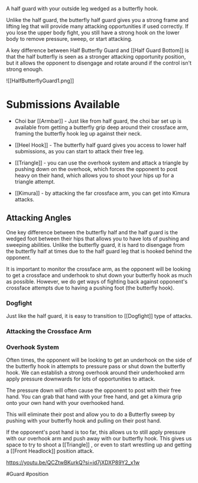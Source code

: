 A half guard with your outside leg wedged as a butterfly hook.

Unlike the half guard, the butterfly half guard gives you a strong frame and lifting leg that will provide many attacking opportunities if used correctly. If you lose the upper body fight, you still have a strong hook on the lower body to remove pressure, sweep, or start attacking.

A key difference between Half Butterfly Guard and [[Half Guard Bottom]] is that the half butterfly is seen as a stronger attacking opportunity position, but it allows the opponent to disengage and rotate around if the control isn't strong enough. 

![[HalfButterflyGuard1.png]]
# Submissions Available

- Choi bar [[Armbar]] - Just like from half guard, the choi bar set up is available from getting a butterfly grip deep around their crossface arm, framing the butterfly hook leg up against their neck.

- [[Heel Hook]] - The butterfly half guard gives you access to lower half submissions, as you can start to attack their free leg.

- [[Triangle]] - you can use the overhook system and attack a triangle by pushing down on the overhook, which forces the opponent to post heavy on their hand, which allows you to shoot your hips up for a triangle attempt.

- [[Kimura]] - by attacking the far crossface arm, you can get into Kimura attacks.

## Attacking Angles

One key difference between the butterfly half and the half guard is the wedged foot between their hips that allows you to have lots of pushing and sweeping abilities. Unlike the butterfly guard, it is hard to disengage from the butterfly half at times due to the half guard leg that is hooked behind the opponent.

It is important to monitor the crossface arm, as the opponent will be looking to get a crossface and underhook to shut down your butterfly hook as much as possible. However, we do get ways of fighting back against opponent's crossface attempts due to having a pushing foot (the butterfly hook).

### Dogfight

Just like the half guard, it is easy to transition to [[Dogfight]] type of attacks.

### Attacking the Crossface Arm



### Overhook System

Often times, the opponent will be looking to get an underhook on the side of the butterfly hook in attempts to pressure pass or shut down the butterfly hook. We can establish a strong overhook around their underhooked arm apply pressure downwards for lots of opportunities to attack.

The pressure down will often cause the opponent to post with their free hand. You can grab that hand with your free hand, and get a kimura grip onto your own hand with your overhooked hand.

This will eliminate their post and allow you to do a Butterfly sweep by pushing with your butterfly hook and pulling on their post hand.

If the opponent's post hand is too far, this allows us to still apply pressure with our overhook arm and push away with our butterfly hook. This gives us space to try to shoot a [[Triangle]] , or even to start wrestling up and getting a [[Front Headlock]] position attack.



https://youtu.be/QCZtwBKurkQ?si=id7jXDXP89Y2_x1w


#Guard #position 